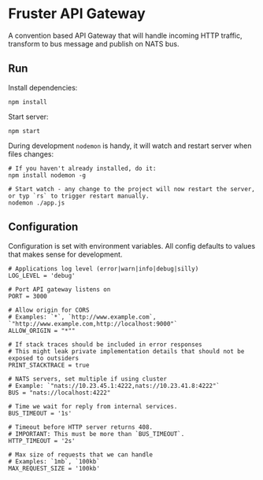 # Fruster API Gateway

A convention based API Gateway that will handle incoming HTTP traffic, transform to bus message and publish on NATS bus.

## Run

Install dependencies:

    npm install

Start server:

    npm start

During development `nodemon` is handy, it will watch and restart server when files changes:

    # If you haven't already installed, do it:
    npm install nodemon -g
  
    # Start watch - any change to the project will now restart the server, or typ `rs` to trigger restart manually.
    nodemon ./app.js

## Configuration

Configuration is set with environment variables. All config defaults to values that makes sense for development.
  
    # Applications log level (error|warn|info|debug|silly)
    LOG_LEVEL = 'debug'

    # Port API gateway listens on
    PORT = 3000
    
    # Allow origin for CORS
    # Examples: `*`, `http://www.example.com`, `"http://www.example.com,http://localhost:9000"`
    ALLOW_ORIGIN = "*""

    # If stack traces should be included in error responses
    # This might leak private implementation details that should not be exposed to outsiders
    PRINT_STACKTRACE = true

    # NATS servers, set multiple if using cluster
    # Example: `"nats://10.23.45.1:4222,nats://10.23.41.8:4222"`
    BUS = "nats://localhost:4222"
    
    # Time we wait for reply from internal services.
    BUS_TIMEOUT = '1s'
    
    # Timeout before HTTP server returns 408. 
    # IMPORTANT: This must be more than `BUS_TIMEOUT`.
    HTTP_TIMEOUT = '2s'
    
    # Max size of requests that we can handle
    # Examples: `1mb`, `100kb`
    MAX_REQUEST_SIZE = '100kb'

